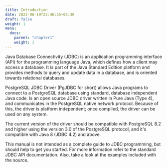 ```yaml
---
title: Introduction
date: 2022-06-19T22:46:55+05:30
draft: false
weight: 1
menu:
  docs:
    parent: "chapter1"
    weight: 1
---
```


Java Database Connectivity (JDBC) is an application programming interface (API) for
the programming language Java, which defines how a client may access a database.
It is part of the Java Standard Edition platform and provides methods to query and
update data in a database, and is oriented towards relational databases.

PostgreSQL JDBC Driver (PgJDBC for short) allows Java programs to connect to a PostgreSQL
database using standard, database independent Java code. Is an open source JDBC driver
written in Pure Java (Type 4), and communicates in the PostgreSQL native network protocol.
Because of this, the driver is platform independent; once compiled, the driver
can be used on any system.

The current version of the driver should be compatible with PostgreSQL 8.2 and higher
using the version 3.0 of the PostgreSQL protocol, and it's compatible with Java 8 (JDBC 4.2) and above.

This manual is not intended as a complete guide to JDBC programming, but should
help to get you started. For more information refer to the standard JDBC API
documentation. Also, take a look at the examples included with the source.
